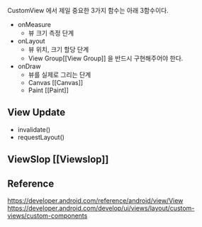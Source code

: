 CustomView 에서 제일 중요한 3가지 함수는 아래 3함수이다. 

- onMeasure
	- 뷰 크기 측정 단계
- onLayout  
	- 뷰 위치, 크기 할당 단계
	- View Group[[View Group]] 을 반드시 구현해주어야 한다.
- onDraw
	- 뷰를 실제로 그리는 단계
	- Canvas [[Canvas]]
	- Paint [[Paint]]

## View Update
- invalidate()
- requestLayout()

## ViewSlop [[Viewslop]]

## Reference 
https://developer.android.com/reference/android/view/View
https://developer.android.com/develop/ui/views/layout/custom-views/custom-components